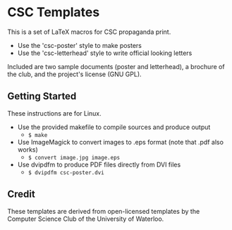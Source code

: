 CSC Templates
=============

This is a set of LaTeX macros for CSC propaganda print.

+ Use the 'csc-poster' style to make posters
+ Use the 'csc-letterhead' style to write official looking letters

Included are two sample documents (poster and letterhead), a brochure of the
club, and the project's license (GNU GPL).

Getting Started
---------------

These instructions are for Linux.

- Use the provided makefile to compile sources and produce output
  - `$ make`
- Use ImageMagick to convert images to .eps format (note that .pdf also works)
  - `$ convert image.jpg image.eps`
- Use dvipdfm to produce PDF files directly from DVI files
  - `$ dvipdfm csc-poster.dvi`

Credit
------

These templates are derived from open-licensed templates by
the Computer Science Club of the University of Waterloo.
